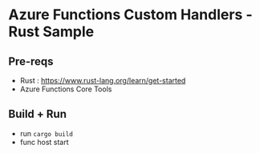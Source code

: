 # Azure Functions Custom Handlers - Rust Sample

## Pre-reqs
- Rust : https://www.rust-lang.org/learn/get-started
- Azure Functions Core Tools

## Build + Run 
- run `cargo build`
- func host start